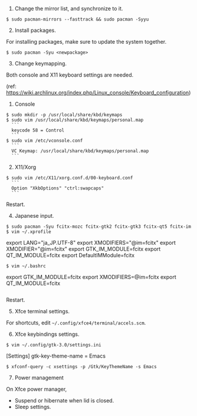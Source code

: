 1. Change the mirror list, and synchronize to it.

```
$ sudo pacman-mirrors --fasttrack && sudo pacman -Syyu
```

2. Install packages.

For installing packages, make sure to update the system together.

```
$ sudo pacman -Syu <newpackage>
```

3. Change keymapping.

Both console and X11 keyboard settings are needed.

(ref: https://wiki.archlinux.org/index.php/Linux_console/Keyboard_configuration)

  1. Console

  ```
  $ sudo mkdir -p /usr/local/share/kbd/keymaps
  $ sudo vim /usr/local/share/kbd/keymaps/personal.map
    ```
    keycode 58 = Control
    ```
  $ sudo vim /etc/vconsole.conf
    ```
    VC Keymap: /usr/local/share/kbd/keymaps/personal.map
    ```
  ```

  2. X11/Xorg

  ```
  $ sudo vim /etc/X11/xorg.conf.d/00-keyboard.conf
    ```
    Option "XkbOptions" "ctrl:swapcaps"
    ```
  ```

Restart.

4. Japanese input.

```
$ sudo pacman -Syu fcitx-mozc fcitx-gtk2 fcitx-gtk3 fcitx-qt5 fcitx-im
$ vim ~/.xprofile
  ```
  export LANG="ja_JP.UTF-8"
  export XMODIFIERS="@im=fcitx"
  export XMODIFIER="@im=fcitx"
  export GTK_IM_MODULE=fcitx
  export QT_IM_MODULE=fcitx
  export DefaultIMModule=fcitx
  ```
$ vim ~/.bashrc
  ```
  export GTK_IM_MODULE=fcitx
  export XMODIFIERS=@im=fcitx
  export QT_IM_MODULE=fcitx
  ```
```

Restart.

5. Xfce terminal settings.

For shortcuts, edit `~/.config/xfce4/terminal/accels.scm`.

6. Xfce keybindings settings.

```
$ vim ~/.config/gtk-3.0/settings.ini
  ```
  [Settings]
  gtk-key-theme-name = Emacs
  ```
$ xfconf-query -c xsettings -p /Gtk/KeyThemeName -s Emacs
```

7. Power management

On Xfce power manager,

- Suspend or hibernate when lid is closed.
- Sleep settings.
